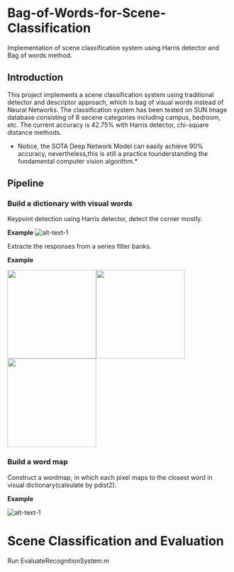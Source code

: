 # Bag-of-Words-for-Scene-Classification
Implementation of scene classification system using Harris detector and Bag of words method.
## Introduction 

This project implements a scene classification system using traditional detector and descriptor approach, which is bag of visual words instead of Neural Networks. The classification system has been tested on SUN Image database consisting of 8 secene categories including campus, bedroom, etc. The current accuracy is 42.75% with Harris detector, chi-square distance methods.  
* Notice, the SOTA Deep Network Model can easily achieve 90% accuracy, nevertheless,this is still a practice tounderstanding the fundamental computer vision algorithm.*

## Pipeline

### Build a dictionary with visual words
Keypoint detection using Harris detector, detect the corner mostly.

**Example**
![alt-text-1](pic/500%20harris%20points_3.jpg "harris detector")

Extracte the responses from a series filter banks.

**Example**

<img src="https://github.com/fei123ilike/Bag-of-Words-for-Scene-Classification/blob/master/pic/response_12.jpg" width=200><img src="https://github.com/fei123ilike/Bag-of-Words-for-Scene-Classification/blob/master/pic/response_24.jpg" width=200> <img src="https://github.com/fei123ilike/Bag-of-Words-for-Scene-Classification/blob/master/pic/response_36.jpeg" width=200> 

### Build a word map
Construct a wordmap, in which each pixel maps to the closest word in visual dictionary(calsulate by pdist2).

**Example**

![alt-text-1](pic/sun_aferisdmjeibigjh_wordMap.jpg "wordmap")

# Scene Classification and Evaluation

Run EvaluateRecognitionSystem.m
